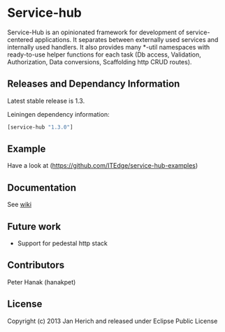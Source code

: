 # Service-hub

Service-Hub is an opinionated framework for development of service-centered applications. It separates between externally used services and internally used handlers. It also provides many *-util namespaces with ready-to-use helper functions for each task (Db access, Validation, Authorization, Data conversions, Scaffolding http CRUD routes).

## Releases and Dependancy Information

Latest stable release is 1.3.

Leiningen dependency information:

```clojure
[service-hub "1.3.0"]
```

## Example

Have a look at (https://github.com/ITEdge/service-hub-examples)

## Documentation

See [wiki](https://github.com/ITEdge/ServiceHub/wiki)

## Future work

* Support for pedestal http stack

## Contributors

Peter Hanak (hanakpet)

## License

Copyright (c) 2013 Jan Herich and released under Eclipse Public License
